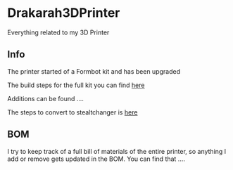 # Drakarah3DPrinter
Everything related to my 3D Printer

## Info

The printer started of a Formbot kit and has been upgraded

The build steps for the full kit you can find [here](https://github.com/Zev-se/Formbot-voron-2.4-build-guide)

Additions can be found ....

The steps to convert to stealtchanger is [here](steps-to-stealthchanger.md)

## BOM

I try to keep track of a full bill of materials of the entire printer, so anything I add or remove gets updated in the BOM. You can find that ....

